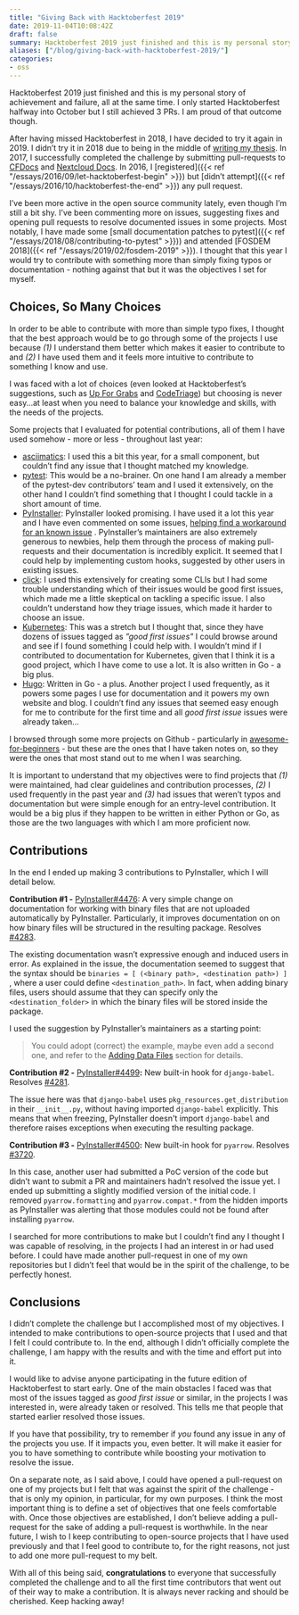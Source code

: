 ```yaml
---
title: "Giving Back with Hacktoberfest 2019"
date: 2019-11-04T10:08:42Z
draft: false
summary: Hacktoberfest 2019 just finished and this is my personal story of achievement and failure, all at the same time. I only started Hacktoberfest halfway into October but I still achieved 3 PRs. I am proud of that outcome though.
aliases: ["/blog/giving-back-with-hacktoberfest-2019/"]
categories:
- oss
---
```


Hacktoberfest 2019 just finished and this is my personal story of achievement and failure, all at the same time. I only started Hacktoberfest halfway into October but I still achieved 3 PRs. I am proud of that outcome though.

After having missed Hacktoberfest in 2018, I have decided to try it again in 2019. I didn’t try it in 2018 due to being in the middle of [writing my thesis](https://hugomartins.io/research/). In 2017, I successfully  completed the challenge by submitting pull-requests to [CFDocs](https://github.com/foundeo/cfdocs) and [Nextcloud Docs](https://docs.nextcloud.com/). In 2016, I [registered]({{< ref "/essays/2016/09/let-hacktoberfest-begin" >}}) but [didn’t attempt]({{< ref "/essays/2016/10/hacktoberfest-the-end" >}}) any pull request.

I’ve been more active in the open source community lately, even though I’m still a bit shy. I’ve been commenting more on issues, suggesting fixes and opening pull requests to resolve documented issues in some projects. Most notably, I have made some [small documentation patches to pytest]({{< ref "/essays/2018/08/contributing-to-pytest" >}})) and attended [FOSDEM 2018]({{< ref "/essays/2019/02/fosdem-2019" >}}). I thought that this year I would try to contribute with something more than simply fixing typos or documentation - nothing against that but it was the objectives I set for myself.

## Choices, So Many Choices

In order to be able to contribute with more than simple typo fixes, I thought that the best approach would be to go through some of the projects I use because *(1)* I understand them better which makes it easier to contribute to and *(2)* I have used them and it feels more intuitive to contribute to something I know and use.

I was faced with a lot of choices (even looked at Hacktoberfest’s suggestions, such as [Up For Grabs](https://up-for-grabs.net/#/) and [CodeTriage](https://www.codetriage.com/)) but choosing is never easy…at least when you need to balance your knowledge and skills, with the needs of the projects.

Some projects that I evaluated for potential contributions, all of them I have used somehow - more or less - throughout last year:

- [asciimatics](https://github.com/peterbrittain/asciimatics): I used this a bit this year, for a small component, but couldn’t find any issue that I thought matched my knowledge.
- [pytest](https://github.com/pytest-dev/pytest): This would be a no-brainer. On one hand I am already a member of the pytest-dev contributors’ team and I used it extensively, on the other hand I couldn’t find something that I thought I could tackle in a short amount of time.
- [PyInstaller](https://github.com/pyinstaller/pyinstaller): PyInstaller looked promising. I have used it a lot this year and I have even commented on some issues, [helping find a workaround for an known issue](https://github.com/pyinstaller/pyinstaller/issues/2389#issuecomment-476414044) .  PyInstaller’s maintainers are also extremely generous to newbies, help them through the process of making pull-requests and their documentation is incredibly explicit. It seemed that I could help by implementing custom hooks, suggested by other users in existing issues.
- [click](https://github.com/pallets/click): I used this extensively for creating some CLIs but I had some trouble understanding which of their issues would be good first issues, which made me a little skeptical on tackling a specific issue. I also couldn’t understand how they triage issues, which made it harder to choose an issue.
- [Kubernetes](https://github.com/kubernetes/kubernetes): This was a stretch but I thought that, since they have dozens of issues tagged as *”good first issues"* I could browse around and see if I found something I could help with. I wouldn’t mind if I contributed to documentation for Kubernetes, given that I think it is a good project, which I have come to use a lot. It is also written in Go - a big plus.
- [Hugo](https://github.com/gohugoio): Written in Go - a plus. Another project I used frequently, as it powers some pages I use for documentation and it powers my own website and blog. I couldn’t find any issues that seemed easy enough for me to contribute for the first time and all *good first issue* issues were already taken…

I browsed through some more projects on Github - particularly in [awesome-for-beginners](https://github.com/MunGell/awesome-for-beginners) - but these are the ones that I have taken notes on, so they were the ones that most stand out to me when I was searching. 

It is important to understand that my objectives were to find projects that *(1)* were maintained, had clear guidelines and contribution processes, *(2)* I used frequently in the past year and *(3)* had issues that weren’t typos and documentation but were simple enough for an entry-level contribution. It would be a big plus if they happen to be written in either Python or Go, as those are the two languages with which I am more proficient now.


## Contributions

In the end I ended up making 3 contributions to PyInstaller, which I will detail below.

**Contribution #1 -** [PyInstaller#4476](https://github.com/pyinstaller/pyinstaller/pull/4476):  A very simple change on documentation for working with binary files that are not uploaded automatically by PyInstaller. Particularly, it improves documentation on on how binary files will be structured in the resulting package. Resolves [#4283](https://github.com/pyinstaller/pyinstaller/issues/4283). 

The existing documentation wasn’t expressive enough and induced users in error. As explained in the issue, the documentation seemed to suggest that the syntax should be `binaries = [ (<binary path>, <destination path>) ]` , where a user could define `<destination_path>`. In fact, when adding binary files, users should assume that they can specify only the `<destination_folder>` in which the binary files will be stored inside the package. 

I used the suggestion by PyInstaller’s maintainers as a starting point:


> You could adopt (correct) the example, maybe even add a second one, and refer to the [Adding Data Files](https://pythonhosted.org/PyInstaller/spec-files.html#adding-data-files) section for details.

**Contribution #2 -** [PyInstaller#4499](https://github.com/pyinstaller/pyinstaller/pull/4499)**:** New built-in hook for `django-babel`. Resolves [#4281](https://github.com/pyinstaller/pyinstaller/issues/4281).

The issue here was that `django-babel` uses `pkg_resources.get_distribution` in their `__init__.py`, without having imported `django-babel` explicitly. This means that when freezing, PyInstaller doesn't import `django-babel` and therefore raises exceptions when executing the resulting package.

**Contribution #3 -** [PyInstaller#4500](https://github.com/pyinstaller/pyinstaller/pull/4500)**:** New built-in hook for `pyarrow`. Resolves [#3720](https://github.com/pyinstaller/pyinstaller/issues/3720).

In this case, another user had submitted a PoC version of the code but didn’t want to submit a PR and maintainers hadn’t resolved the issue yet. I ended up submitting a slightly modified version of the initial code. I removed `pyarrow.formatting` and `pyarrow.compat.*` from the hidden imports as PyInstaller was alerting that those modules could not be found after installing `pyarrow`.

I searched for more contributions to make but I couldn’t find any I thought I was capable of resolving, in the projects I had an interest in or had used before. I could have made another pull-request in one of my own repositories but I didn’t feel that would be in the spirit of the challenge, to be perfectly honest.


## Conclusions

I didn’t complete the challenge but I accomplished most of my objectives. I intended to make contributions to open-source projects that I used and that I felt I could contribute to. In the end, although I didn’t officially complete the challenge, I am happy with the results and with the time and effort put into it.

I would like to advise anyone participating in the future edition of Hacktoberfest to start early. One of the main obstacles I faced was that most of the issues tagged as *good first issue* or similar, in the projects I was interested in, were already taken or resolved. This tells me that people that started earlier resolved those issues. 

If you have that possibility, try to remember if _you_ found any issue in any of the projects you use. If it impacts you, even better. It will make it easier for you to have something to contribute while boosting your motivation to resolve the issue.

On a separate note, as I said above, I could have opened a pull-request on one of my projects but I felt that was against the spirit of the challenge - that is only my opinion, in particular, for my own purposes. I think the most important thing is to define a set of objectives that one feels comfortable with. Once those objectives are established, I don’t believe adding a pull-request for the sake of adding a pull-request is worthwhile. In the near future, I wish to I keep contributing to open-source projects that I have used previously and that I feel good to contribute to, for the right reasons, not just to add one more pull-request to my belt.

With all of this being said, **congratulations** to everyone that successfully completed the challenge and to all the first time contributors that went out of their way to make a contribution. It is always never racking and should be cherished. Keep hacking away!
